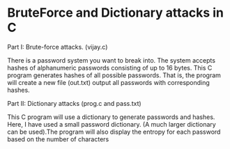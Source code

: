 # BruteForce and Dictionary attacks in C

Part I: Brute-force attacks. (vijay.c)

There is a password system you want to break into. The system accepts hashes of alphanumeric passwords consisting of up to 16 bytes. This C program generates hashes of all possible passwords. That is, the program will create a new file (out.txt) output all passwords with corresponding hashes.

Part II: Dictionary attacks (prog.c and pass.txt)

This C program will use a dictionary to generate passwords and hashes. Here, I have used a small password dictionary. (A much larger dictionary can be used).The program will also display the entropy for each password based on the number of characters

